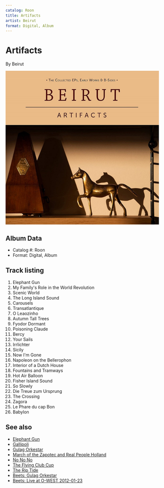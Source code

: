 ```yaml
---
catalog: Roon
title: Artifacts
artist: Beirut
format: Digital, Album
---
```


# Artifacts

By Beirut

![](../../assets/albumcovers/Beirut-Artifacts.png)

## Album Data

- Catalog #: Roon
- Format: Digital, Album


## Track listing


1. Elephant Gun
2. My Family's Role in the World Revolution
3. Scenic World
4. The Long Island Sound
5. Carousels
6. Transatlantique
7. O Leaozinho
8. Autumn Tall Trees
9. Fyodor Dormant
10. Poisoning Claude
11. Bercy
12. Your Sails
13. Irrlichter
14. Sicily
15. Now I'm Gone
16. Napoleon on the Bellerophon
17. Interior of a Dutch House
18. Fountains and Tramways
19. Hot Air Balloon
20. Fisher Island Sound
21. So Slowly
22. Die Treue zum Ursprung
23. The Crossing
24. Zagora
25. Le Phare du cap Bon
26. Babylon


## See also

- [Elephant Gun](Elephant_Gun.md)
- [Gallipoli](Gallipoli.md)
- [Gulag Orkestar](Gulag_Orkestar.md)
- [March of the Zapotec and Real People Holland](March_of_the_Zapotec_and_Real_People_Holland.md)
- [No No No](No_No_No.md)
- [The Flying Club Cup](The_Flying_Club_Cup.md)
- [The Rip Tide](The_Rip_Tide.md)
- [Beets: Gulag Orkestar](../../Beets/Beirut/Gulag_Orkestar.md)
- [Beets: Live at O-WEST 2012-01-23](../../Beets/Beirut/Live_at_O-WEST_2012-01-23.md)
